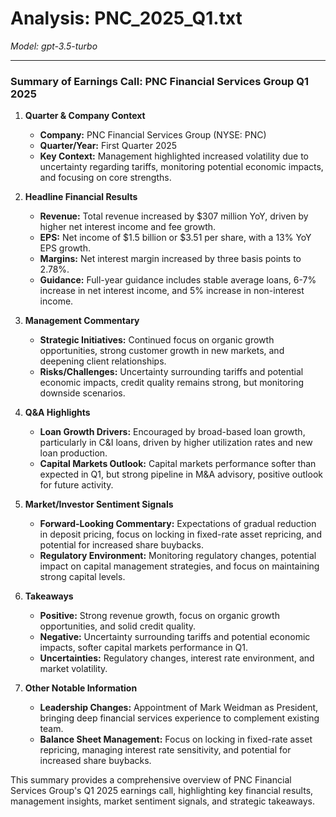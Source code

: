 # Analysis: PNC_2025_Q1.txt

*Model: gpt-3.5-turbo*

---

### Summary of Earnings Call: PNC Financial Services Group Q1 2025

1. **Quarter & Company Context**
   - **Company:** PNC Financial Services Group (NYSE: PNC)
   - **Quarter/Year:** First Quarter 2025
   - **Key Context:** Management highlighted increased volatility due to uncertainty regarding tariffs, monitoring potential economic impacts, and focusing on core strengths.

2. **Headline Financial Results**
   - **Revenue:** Total revenue increased by $307 million YoY, driven by higher net interest income and fee growth.
   - **EPS:** Net income of $1.5 billion or $3.51 per share, with a 13% YoY EPS growth.
   - **Margins:** Net interest margin increased by three basis points to 2.78%.
   - **Guidance:** Full-year guidance includes stable average loans, 6-7% increase in net interest income, and 5% increase in non-interest income.

3. **Management Commentary**
   - **Strategic Initiatives:** Continued focus on organic growth opportunities, strong customer growth in new markets, and deepening client relationships.
   - **Risks/Challenges:** Uncertainty surrounding tariffs and potential economic impacts, credit quality remains strong, but monitoring downside scenarios.

4. **Q&A Highlights**
   - **Loan Growth Drivers:** Encouraged by broad-based loan growth, particularly in C&I loans, driven by higher utilization rates and new loan production.
   - **Capital Markets Outlook:** Capital markets performance softer than expected in Q1, but strong pipeline in M&A advisory, positive outlook for future activity.

5. **Market/Investor Sentiment Signals**
   - **Forward-Looking Commentary:** Expectations of gradual reduction in deposit pricing, focus on locking in fixed-rate asset repricing, and potential for increased share buybacks.
   - **Regulatory Environment:** Monitoring regulatory changes, potential impact on capital management strategies, and focus on maintaining strong capital levels.

6. **Takeaways**
   - **Positive:** Strong revenue growth, focus on organic growth opportunities, and solid credit quality.
   - **Negative:** Uncertainty surrounding tariffs and potential economic impacts, softer capital markets performance in Q1.
   - **Uncertainties:** Regulatory changes, interest rate environment, and market volatility.

7. **Other Notable Information**
   - **Leadership Changes:** Appointment of Mark Weidman as President, bringing deep financial services experience to complement existing team.
   - **Balance Sheet Management:** Focus on locking in fixed-rate asset repricing, managing interest rate sensitivity, and potential for increased share buybacks.

This summary provides a comprehensive overview of PNC Financial Services Group's Q1 2025 earnings call, highlighting key financial results, management insights, market sentiment signals, and strategic takeaways.